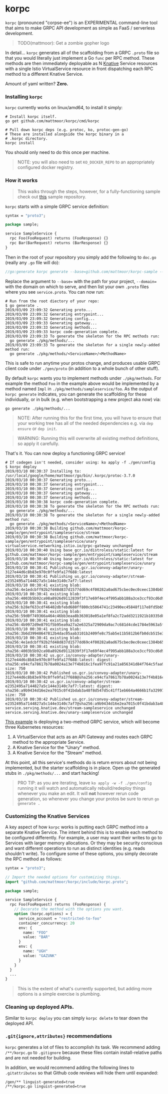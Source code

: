 # korpc

`korpc` (pronounced "corpse-ee") is an EXPERIMENTAL command-line tool that
aims to make GRPC API development as simple as FaaS / serverless development.

> TODO(mattmoor): Get a zombie gopher logo

In detail... `korpc` generates all of the scaffolding from a GRPC `.proto`
file so that you would literally just implement a Go `func` per RPC method.
These methods are then immediately deployable as N
[Knative](https://github.com/knative/serving) Service resources with a
single Istio VirtualService resource in front dispatching each RPC method to
a different Knative Service.

Amount of yaml written?  **Zero.**

### Installing `korpc`

`korpc` currently works on linux/amd64, to install it simply:

```shell
# Install korpc itself.
go get github.com/mattmoor/korpc/cmd/korpc

# Pull down korpc deps (e.g. protoc, ko, protoc-gen-go)
# These are installed alongside the korpc binary in a
# .korpc directory.
korpc install
```

You should only need to do this once per machine.

> NOTE: you will also need to set `KO_DOCKER_REPO` to an appropriately
> configured docker registry.

### How it works

> This walks through the steps, however, for a fully-functioning sample
> check out [this](https://github.com/mattmoor/korpc-sample/commits/with-stream)
> sample repository.

`korpc` starts with a simple GRPC service definition:

```proto
syntax = "proto3";

package sample;

service SampleService {
  rpc Foo(FooRequest) returns (FooResponse) {}
  rpc Bar(BarRequest) returns (BarResponse) {}
}
```

Then in the root of your repository you simply add the following
to `doc.go` (really any `.go` file will do):

```go
//go:generate korpc generate --base=github.com/mattmoor/korpc-sample --domain=mattmoor.io service.proto
```

Replace the argument to `--base=` with the path for your project, `--domain=`
with the domain on which to serve, and then list your own `.proto` files where
you see `service.proto`.  You can now run:

```shell
# Run from the root diectory of your repo:
$ go generate .
2019/03/09 23:09:32 Generating proto...
2019/03/09 23:09:32 Generating entrypoint...
2019/03/09 23:09:32 Generating config...
2019/03/09 23:09:33 Generating gateway...
2019/03/09 23:09:33 Generating methods...
2019/03/09 23:09:33 korpc code-generation complete.
2019/03/09 23:09:33 To generate the skeleton for the RPC methods run:
  go generate ./pkg/methods/...
2019/03/09 23:09:33 To generate the skeleton for a single newly-added method run:
  go generate ./pkg/methods/<ServiceName>/<MethodName>
```

This is safe to run anytime your protos change, and produces usable GRPC client
code under `./gen/proto` (in addition to a whole bunch of other stuff).

By default `korpc` wants you to implement methods under `./pkg/methods`. For
example the method `Foo` in the example above would be implemented by a method
named `Impl` in `./pkg/methods/sampleservice/foo`. As the output of
`korpc generate` indicates, you can generate the scaffolding for these
individually, or in bulk (e.g. when bootstrapping a new project aka _now_) via:

```shell
go generate ./pkg/methods/...
```

> NOTE: After running this for the first time, you will have to ensure that your
> working tree has all of the needed dependencies e.g. via `dep ensure` or
> `dep init`.


> WARNING: Running this will overwrite all existing method definitions, so
> apply it carefully.

That's it.  You can now deploy a functioning GRPC service!

```shell
# If codegen isn't needed, consider using: ko apply -f ./gen/config
$ korpc deploy
2019/03/10 00:30:37 Installing to: /usr/local/google/home/mattmoor/go/bin/.korpc/protoc-3.7.0
2019/03/10 00:30:37 Generating proto...
2019/03/10 00:30:37 Generating entrypoint...
2019/03/10 00:30:37 Generating config...
2019/03/10 00:30:37 Generating gateway...
2019/03/10 00:30:37 Generating methods...
2019/03/10 00:30:38 korpc code-generation complete.
2019/03/10 00:30:38 To generate the skeleton for the RPC methods run:
  go generate ./pkg/methods/...
2019/03/10 00:30:38 To generate the skeleton for a single newly-added method run:
  go generate ./pkg/methods/<ServiceName>/<MethodName>
2019/03/10 00:30:38 Building github.com/mattmoor/korpc-sample/gen/entrypoint/sampleservice/stream
2019/03/10 00:30:38 Building github.com/mattmoor/korpc-sample/gen/entrypoint/sampleservice/unary
virtualservice.networking.istio.io/grpc-gateway unchanged
2019/03/10 00:30:40 Using base gcr.io/distroless/static:latest for github.com/mattmoor/korpc-sample/gen/entrypoint/sampleservice/stream
2019/03/10 00:30:40 Using base gcr.io/distroless/static:latest for github.com/mattmoor/korpc-sample/gen/entrypoint/sampleservice/unary
2019/03/10 00:30:41 Publishing us.gcr.io/convoy-adapter/unary-3127e44d6c8b83e970c0ffe9fa17f688:latest
2019/03/10 00:30:41 Publishing us.gcr.io/convoy-adapter/stream-e2352495a7144827a5c144e3140c7af7:latest
2019/03/10 00:30:41 existing blob: sha256:4e1edcbff92b2fd48d837d1577dd69c4f00282a0ad675cbec0ec0ceec1384b65
2019/03/10 00:30:41 existing blob: sha256:4003b5b92ca98a8926d9112839f3f17e69f4ec4f995abb188a3ce3ccf93cd6d9
2019/03/10 00:30:41 existing blob: sha256:b28ef633cdf46402dbfebd680ff800cb5064741c23490ec45848f117e8fd5b65
2019/03/10 00:30:41 existing blob: sha256:59d0f749366a464c46bb3eaa8b363018e05a1ef8fa2c72add3211921b10335d8
2019/03/10 00:30:41 existing blob: sha256:4b9972d9e8791f5b95ea9a27a2e6325a72909da9ac7c681d4cde1784e5963a5f
2019/03/10 00:30:41 existing blob: sha256:3b6d39948647812b4dac05aab3101b2409fe8c75ab5e11b5812b6fb0dcb515e3
2019/03/10 00:30:41 existing blob: sha256:4e1edcbff92b2fd48d837d1577dd69c4f00282a0ad675cbec0ec0ceec1384b65
2019/03/10 00:30:41 existing blob: sha256:4003b5b92ca98a8926d9112839f3f17e69f4ec4f995abb188a3ce3ccf93cd6d9
2019/03/10 00:30:42 us.gcr.io/convoy-adapter/unary-3127e44d6c8b83e970c0ffe9fa17f688:latest: digest: sha256:e94cfa78617b78a0024a13e7f4b816c1fea97fc91a21a856341d84f764c5faa9 size: 750
2019/03/10 00:30:42 Published us.gcr.io/convoy-adapter/unary-3127e44d6c8b83e970c0ffe9fa17f688@sha256:e94cfa78617b78a0024a13e7f4b816c1fea97fc91a21a856341d84f764c5faa9
2019/03/10 00:30:42 us.gcr.io/convoy-adapter/stream-e2352495a7144827a5c144e3140c7af7:latest: digest: sha256:a9b9434d16e2ea7015c0f41bdab3a48f8d547d5c41ff1eb664a4666b1fa32997 size: 750
2019/03/10 00:30:42 Published us.gcr.io/convoy-adapter/stream-e2352495a7144827a5c144e3140c7af7@sha256:a9b9434d16e2ea7015c0f41bdab3a48f8d547d5c41ff1eb664a4666b1fa32997
service.serving.knative.dev/stream-sampleservice unchanged
service.serving.knative.dev/unary-sampleservice unchanged
```

[This example](https://github.com/mattmoor/korpc-sample) is deploying a
two-method GRPC service, which will become three Kubernetes resources:
1. A VirtualService that acts as an API Gateway and routes each GRPC method
  to the appropriate Service.
1. A Knative Service for the "Unary" method.
1. A Knative Service for the "Stream" method.

At this point, all this service's methods do is return errors about not
being implemented, but the starter scaffolding is in place. Open up the
generated stubs in `./pkg/methods/...` and start hacking!

> PRO TIP: as you are iterating, leave `ko apply -w -f ./gen/config` running
> it will watch and automatically rebuild/redeploy things whenever you make an
> edit. It will **not** however rerun code generation, so whenever you change
> your protos be sure to rerun `go generate .`


### Customizing the Knative Services

A key aspect of how `korpc` works is putting each GRPC method into a separate
Knative Service. The intent behind this is to enable each method to be
configured differently.  For example, a user may want their writes to go to
Services with larger memory allocations. Or they may be security conscious
and want different operations to run as distinct identities (e.g. reads
shouldn't write). To configure some of these options, you simply decorate
the RPC method as follows:

```proto
syntax = "proto3";

// Import the needed options for customizing things.
import "github.com/mattmoor/korpc/include/korpc.proto";

package sample;

service SampleService {
  rpc Foo(FooRequest) returns (FooResponse) {
    // Decorate the method with the options you want.
    option (korpc.options) = {
      service_account = "restricted-to-foo"
      container_concurrency: 20
      env: {
        name: "FOO"
        value: "BAR"
      }
      env: {
        name: "UGH"
        value: "GAZUNK"
      }
    }
  }
  ...
}

```

> This is the extent of what's currently supported, but adding more
> options is a simple exercise is plumbing.


### Cleaning up deployed APIs.

Similar to `korpc deploy` you can simply `korpc delete` to tear down the
deployed API.

### `.git{ignore,attributes}` recommendations

`korpc` generates a lot of files to accomplish its task. We recommend adding
`/**/korpc.go` to `.gitignore` because these files contain install-relative paths
and are not needed for building.

In addition, we would recommend adding the following lines to `.gitattributes`
so that Github code reviews will hide them until expanded:

```
/gen/** linguist-generated=true
/**/korpc.go linguist-generated=true
```
